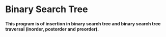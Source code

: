 # Binary Search Tree

#### This program is of insertion in binary search tree and binary search tree traversal (inorder, postorder and preorder).
